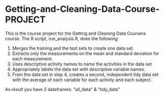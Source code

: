 # Getting-and-Cleaning-Data-Course-PROJECT
This is the course project for the Getting and Cleaning Data Coursera course. The R script, run_analysis.R, does the following:
   1.  Merges the training and the test sets to create one data set.
   2.  Extracts only the measurements on the mean and standard deviation for each measurement.
   3.  Uses descriptive activity names to name the activities in the data set
   4.  Appropriately labels the data set with descriptive variable names.
   5.  From the data set in step 4, creates a second, independent tidy data set with the average of each variable for each activity and                         each subject.
   
   
   As result you have 2 dataframes:
   "all_data" &  "tidy_data"
